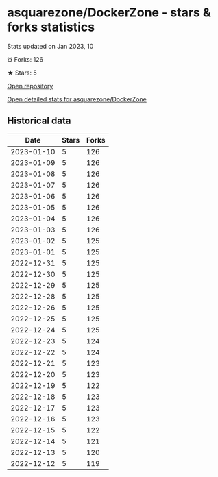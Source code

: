 # asquarezone/DockerZone - stars & forks statistics

Stats updated on Jan 2023, 10

☋ Forks: 126

★ Stars: 5

[Open repository](https://github.com/asquarezone/DockerZone)

[Open detailed stats for asquarezone/DockerZone](https://reviewgithub.com/rep/asquarezone/DockerZone)

## Historical data
| Date | Stars | Forks |
|------|-------|-------|
| 2023-01-10 | 5 | 126 | 
| 2023-01-09 | 5 | 126 | 
| 2023-01-08 | 5 | 126 | 
| 2023-01-07 | 5 | 126 | 
| 2023-01-06 | 5 | 126 | 
| 2023-01-05 | 5 | 126 | 
| 2023-01-04 | 5 | 126 | 
| 2023-01-03 | 5 | 126 | 
| 2023-01-02 | 5 | 125 | 
| 2023-01-01 | 5 | 125 | 
| 2022-12-31 | 5 | 125 | 
| 2022-12-30 | 5 | 125 | 
| 2022-12-29 | 5 | 125 | 
| 2022-12-28 | 5 | 125 | 
| 2022-12-26 | 5 | 125 | 
| 2022-12-25 | 5 | 125 | 
| 2022-12-24 | 5 | 125 | 
| 2022-12-23 | 5 | 124 | 
| 2022-12-22 | 5 | 124 | 
| 2022-12-21 | 5 | 123 | 
| 2022-12-20 | 5 | 123 | 
| 2022-12-19 | 5 | 122 | 
| 2022-12-18 | 5 | 123 | 
| 2022-12-17 | 5 | 123 | 
| 2022-12-16 | 5 | 123 | 
| 2022-12-15 | 5 | 122 | 
| 2022-12-14 | 5 | 121 | 
| 2022-12-13 | 5 | 120 | 
| 2022-12-12 | 5 | 119 | 

